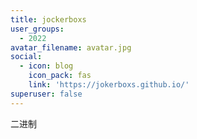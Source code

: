```yaml
---
title: jockerboxs
user_groups:
  - 2022
avatar_filename: avatar.jpg
social:
  - icon: blog
    icon_pack: fas
    link: 'https://jokerboxs.github.io/'
superuser: false
---
```


二进制